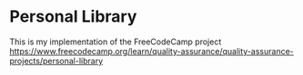# Personal Library

This is my implementation of the FreeCodeCamp project https://www.freecodecamp.org/learn/quality-assurance/quality-assurance-projects/personal-library
